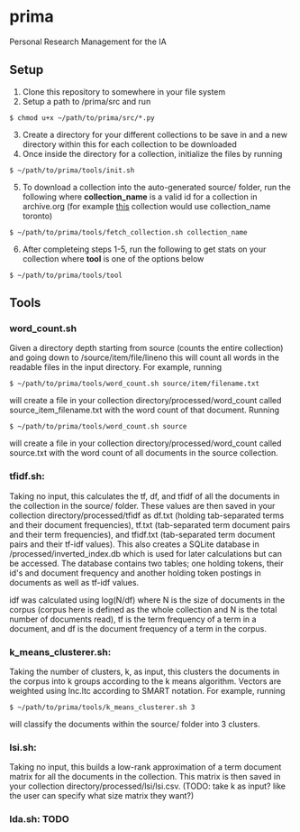 # prima
Personal Research Management for the IA

## Setup
1. Clone this repository to somewhere in your file system
2. Setup a path to /prima/src and run
  >
    $ chmod u+x ~/path/to/prima/src/*.py
3. Create a directory for your different collections to be save in and a new directory within this for each collection to be downloaded
4. Once inside the directory for a collection, initialize the files by running 
  >
    $ ~/path/to/prima/tools/init.sh
5. To download a collection into the auto-generated source/ folder, run the following where **collection_name** is a valid id for a collection in archive.org (for example [this](https://archive.org/details/toronto) collection would use collection_name toronto)
  >
    $ ~/path/to/prima/tools/fetch_collection.sh collection_name 

6. After completeing steps 1-5, run the following to get stats on your collection where **tool** is one of the options below
  >
    $ ~/path/to/prima/tools/tool 

## Tools

### word_count.sh
Given a directory depth starting from source (counts the entire collection) and going down to /source/item/file/lineno this will count all words in the readable files in the input directory. For example, running 
  >
    $ ~/path/to/prima/tools/word_count.sh source/item/filename.txt
will create a file in your collection directory/processed/word_count called source_item_filename.txt with the word count of that document. Running
  >
    $ ~/path/to/prima/tools/word_count.sh source
will create a file in your collection directory/processed/word_count called source.txt with the word count of all documents in the source collection.

### tfidf.sh: 
Taking no input, this calculates the tf, df, and tfidf of all the documents in the collection in the source/ folder. These values are then saved in your collection directory/processed/tfidf as df.txt (holding tab-separated terms and their document frequencies), tf.txt (tab-separated term document pairs and their term frequencies), and tfidf.txt (tab-separated term document pairs and their tf-idf values). This also creates a SQLite database in /processed/inverted_index.db which is used for later calculations but can be accessed. The database contains two tables; one holding tokens, their id's and document frequency and another holding token postings in documents as well as tf-idf values.

idf was calculated using log(N/df) where N is the size of documents in the corpus (corpus here is defined as the whole collection and N is the total number of documents read), tf is the term frequency of a term in a document, and df is the document frequency of a term in the corpus.

### k_means_clusterer.sh:
Taking the number of clusters, k, as input, this clusters the documents in the corpus into k groups according to the k means algorithm. Vectors are weighted using lnc.ltc according to SMART notation. For example, running
  >
    $ ~/path/to/prima/tools/k_means_clusterer.sh 3
will classify the documents within the source/ folder into 3 clusters.

### lsi.sh: 
Taking no input, this builds a low-rank approximation of a term document matrix for all the documents in the collection. This matrix is then saved in your collection  directory/processed/lsi/lsi.csv. (TODO: take k as input? like the user can specify what size matrix they want?)

### lda.sh: TODO
